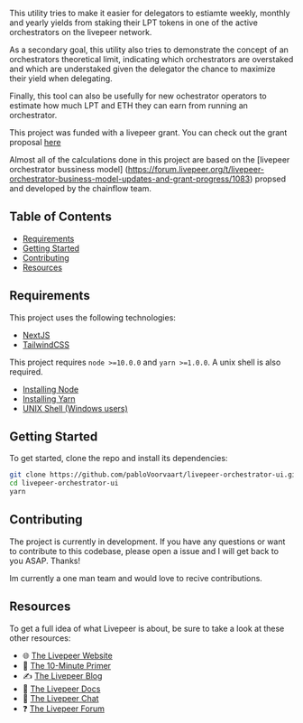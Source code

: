 This utility tries to make it easier for delegators to estiamte weekly,
monthly and yearly yields from staking their LPT tokens in one of the active
orchestrators on the livepeer network.

As a secondary goal, this utility also tries to demonstrate the concept of an
orchestrators theoretical limit, indicating which orchestrators are overstaked
and which are understaked given the delegator the chance to maximize their yield
when delegating.

Finally, this tool can also be usefully for new ochestrator operators to estimate
how much LPT and ETH they can earn from running an orchestrator.

This project was funded with a livepeer grant. You can check out the grant proposal
[here](https://github.com/livepeer/Grant-Program/issues/25) 

Almost all of the calculations done in this project are based on the [livepeer orchestrator bussiness model] (https://forum.livepeer.org/t/livepeer-orchestrator-business-model-updates-and-grant-progress/1083)
propsed and developed by the chainflow team.


<!-- hide-on-docup-start -->

## Table of Contents

- [Requirements](#requirements)
- [Getting Started](#getting-started)
- [Contributing](#contributing)
- [Resources](#resources)

<!-- hide-on-docup-stop -->

## Requirements

This project uses the following technologies:

- [NextJS](https://nextjs.org/)
- [TailwindCSS](https://tailwindcss.com/)

This project requires `node >=10.0.0` and `yarn >=1.0.0`. A unix shell is also
required.

- [Installing Node](https://docs.npmjs.com/getting-started/installing-node)
- [Installing Yarn](https://yarnpkg.com/lang/en/docs/install/)
- [UNIX Shell (Windows users)](https://docs.microsoft.com/en-us/windows/wsl/install-win10)

## Getting Started

To get started, clone the repo and install its dependencies:

```bash
git clone https://github.com/pabloVoorvaart/livepeer-orchestrator-ui.git
cd livepeer-orchestrator-ui
yarn
```

## Contributing

The project is currently in development. If you have any questions or want to contribute
to this codebase, please open a issue and I will get back to you ASAP. Thanks!

Im currently a one man team and would love to recive contributions. 

## Resources

To get a full idea of what Livepeer is about, be sure to take a look at these
other resources:

- 🌐 [The Livepeer Website](https://livepeer.org)
- 🔭 [The 10-Minute Primer](https://livepeer.org/primer/)
- ✍ [The Livepeer Blog](https://medium.com/livepeer-blog)
- 📖 [The Livepeer Docs](https://livepeer.org/docs)
- 💬 [The Livepeer Chat](https://discord.gg/uaPhtyrWsF)
- ❓ [The Livepeer Forum](https://forum.livepeer.org/)
